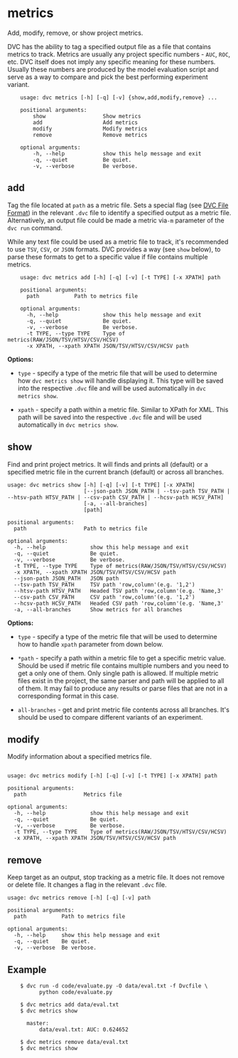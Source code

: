 # metrics

Add, modify, remove, or show project metrics.

DVC has the ability to tag a specified output file as a file that contains
metrics to track. Metrics are usually any project specific numbers - `AUC`,
`ROC`, etc. DVC itself does not imply any specific meaning for these numbers.
Usually these numbers are produced by the model evaluation script and serve as
a way to compare and pick the best performing experiment variant.


```usage
    usage: dvc metrics [-h] [-q] [-v] {show,add,modify,remove} ...

    positional arguments:
        show                  Show metrics
        add                   Add metrics
        modify                Modify metrics
        remove                Remove metrics

    optional arguments:
        -h, --help            show this help message and exit
        -q, --quiet           Be quiet.
        -v, --verbose         Be verbose.
```


## add

Tag the file located at `path` as a metric file. Sets a special flag
(see [DVC File Format](/doc/user-guide/dvc-file-format)) in the relevant `.dvc`
file to identify a specified output as a metric file. Alternatively, an output
file could be made a metric via`-m` parameter of the `dvc run` command.

While any text file could be used as a metric file to track, it's recommended to
use `TSV`, `CSV`, or `JSON` formats. DVC provides a way (see `show` below), to
parse these formats to get to a specific value if file contains multiple
metrics.

```usage
    usage: dvc metrics add [-h] [-q] [-v] [-t TYPE] [-x XPATH] path

    positional arguments:
      path           Path to metrics file

    optional arguments:
      -h, --help              show this help message and exit
      -q, --quiet             Be quiet.
      -v, --verbose           Be verbose.
      -t TYPE, --type TYPE    Type of metrics(RAW/JSON/TSV/HTSV/CSV/HCSV)
      -x XPATH, --xpath XPATH JSON/TSV/HTSV/CSV/HCSV path
```

**Options:**

* `type` - specify a type of the metric file that will be used to determine how
`dvc metrics show` will handle displaying it. This type will be saved into the
respective `.dvc` file and will be used automatically in `dvc metrics show`.

* `xpath` - specify a path within a metric file. Similar to XPath for XML. This
path will be saved into the respective `.dvc` file and will be used
automatically in `dvc metrics show`.

## show

Find and print project metrics. It will finds and prints all (default) or a
specified metric file in the current branch (default) or across all branches.

```usage
usage: dvc metrics show [-h] [-q] [-v] [-t TYPE] [-x XPATH]
                        [--json-path JSON_PATH | --tsv-path TSV_PATH | --htsv-path HTSV_PATH | --csv-path CSV_PATH | --hcsv-path HCSV_PATH]
                        [-a, --all-branches]
                        [path]

positional arguments:
  path                  Path to metrics file

optional arguments:
  -h, --help              show this help message and exit
  -q, --quiet             Be quiet.
  -v, --verbose           Be verbose.
  -t TYPE, --type TYPE    Type of metrics(RAW/JSON/TSV/HTSV/CSV/HCSV)
  -x XPATH, --xpath XPATH JSON/TSV/HTSV/CSV/HCSV path
  --json-path JSON_PATH   JSON path
  --tsv-path TSV_PATH     TSV path 'row,column'(e.g. '1,2')
  --htsv-path HTSV_PATH   Headed TSV path 'row,column'(e.g. 'Name,3'
  --csv-path CSV_PATH     CSV path 'row,column'(e.g. '1,2')
  --hcsv-path HCSV_PATH   Headed CSV path 'row,column'(e.g. 'Name,3'
  -a, --all-branches      Show metrics for all branches
```

**Options:**

* `type` - specify a type of the metric file that will be used to determine
 how to handle `xpath` parameter from down below.

* `*path` - specify a path within a metric file to get a specific metric value.
 Should be used if metric file contains multiple numbers and you need to get a
 only one of them. Only single path is allowed. If multiple metric files exist
 in the project, the same parser and path will be applied to all of them. It may
 fail to produce any results or parse files that are not in a corresponding
 format in this case.

* `all-branches` - get and print metric file contents across all branches. It's
should be used to compare different variants of an experiment.

## modify

Modify information about a specified metrics file.

```usage

usage: dvc metrics modify [-h] [-q] [-v] [-t TYPE] [-x XPATH] path

positional arguments:
  path                  Metrics file

optional arguments:
  -h, --help              show this help message and exit
  -q, --quiet             Be quiet.
  -v, --verbose           Be verbose.
  -t TYPE, --type TYPE    Type of metrics(RAW/JSON/TSV/HTSV/CSV/HCSV)
  -x XPATH, --xpath XPATH JSON/TSV/HTSV/CSV/HCSV path
```

## remove

Keep target as an output, stop tracking as a metric file. It does not remove
or delete file. It changes a flag in the relevant `.dvc` file.

```usage
usage: dvc metrics remove [-h] [-q] [-v] path

positional arguments:
  path           Path to metrics file

optional arguments:
  -h, --help     show this help message and exit
  -q, --quiet    Be quiet.
  -v, --verbose  Be verbose.
```


## Example

```dvc
    $ dvc run -d code/evaluate.py -O data/eval.txt -f Dvcfile \
          python code/evaluate.py

    $ dvc metrics add data/eval.txt
    $ dvc metrics show

      master:
          data/eval.txt: AUC: 0.624652

    $ dvc metrics remove data/eval.txt
    $ dvc metrics show
```
